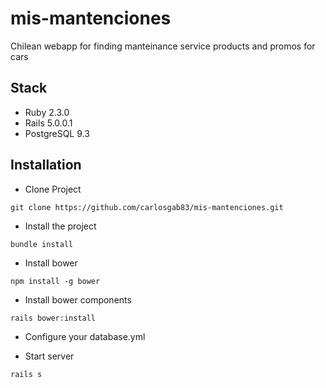 # mis-mantenciones
Chilean webapp for finding manteinance service products and promos for cars

## Stack

* Ruby 2.3.0
* Rails 5.0.0.1
* PostgreSQL 9.3

## Installation
 * Clone Project
 ```
 git clone https://github.com/carlosgab83/mis-mantenciones.git
 ```
 
 * Install the project
 ```
 bundle install
 ```
 
 * Install bower
 ```
 npm install -g bower
 ```
 
 * Install bower components
 ```
 rails bower:install
 ``` 

* Configure your database.yml
 
* Start server
 ```
 rails s
 ```
 
